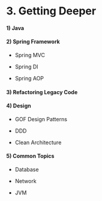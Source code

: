 # 3. Getting Deeper

#### 1) Java

#### 2) Spring Framework

- Spring MVC

- Spring DI

- Spring AOP

#### 3) Refactoring Legacy Code

#### 4) Design

- GOF Design Patterns

- DDD

- Clean Architecture

#### 5) Common Topics

- Database

- Network

- JVM
